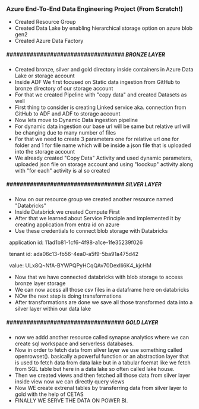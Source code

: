 ### Azure End-To-End Data Engineering Project (From Scratch!)

* Created Resource Group
* Created Data Lake by enabling hierarchical storage option on azure blob gen2
* Created Azure Data Factory

##### \################################### BRONZE LAYER ##########################################

* Created bronze, silver and gold directory inside containers in Azure Data Lake or storage account
* Inside ADF We first focused on Static data ingestion from GitHub to bronze directory of our storage account
* For that we created Pipeline with "copy data" and created Datasets as well
* First thing to consider is creating Linked service aka. connection from GitHub to ADF and ADF to storage account
* Now lets move to Dynamic Data ingestion pipeline
* For dynamic data ingestion our base url will be same but relative url will be changing due to many number of files
* For that we need to create 3 parameters one for relative url one for folder and 1 for file name which will be inside a json file that is uploaded into the storage account
* We already created "Copy Data" Activity and used dynamic parameters, uploaded json file on storage account and using "loockup" activity along with "for each" activity is al so created

##### \################################### SILVER LAYER ###########################################

* Now on our resource group we created another resource named "Databricks"
* Inside Databrick we created Compute First
* After that we learned about Service Principle and implemented it by creating application from entra id on azure
* Use these credentials to connect blob storage with Databricks

&nbsp;	application id: 11ad1b81-1cf6-4f98-a1ce-1fe35239f026

&nbsp;	tenant id: ada06c13-fb56-4ea0-a5f9-5ba91a475d42

&nbsp;	value: ULx8Q~NfA-BYWPQPyHCqQAv70DexIIi6K4\_kjcHM

* Now that we have connected databricks with blob storage to access bronze layer storage
* We can now acess all those csv files in a dataframe here on databricks
* NOw the next step is doing transformations 
* After transformations are done we save all those transformed data into a silver layer within our data lake

##### \################################### GOLD LAYER  ############################################

* now we addd another resource called synapse analytics where we can create sql workspace and serverless databases.
* Now in order to fetch data from silver layer we use something called openrowset(). basically a powerful function or an abstraction layer that is used to fetch data from data lake but in a tabular foemat like we fetch from SQL table but here in a data lake so often called lake house.
* Then we created views and then fetched all those data from silver layer inside view now we can directly query views
* Now WE create extrenal tables by transferring data from silver layer to gold with the help of CETAS
* FINALLY WE SERVE THE DATA ON POWER BI.







